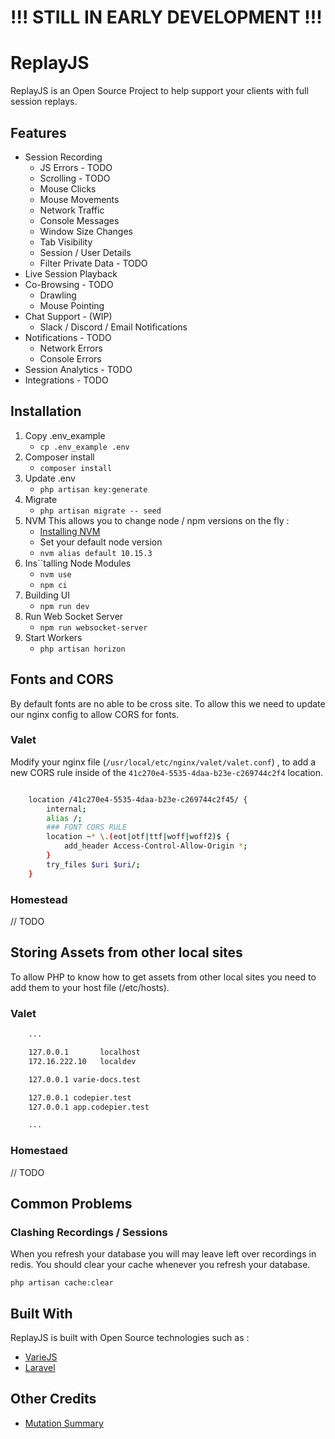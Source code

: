 # !!! STILL IN EARLY DEVELOPMENT !!!

# ReplayJS

ReplayJS is an Open Source Project to help support your clients with full session replays.

## Features

- Session Recording
  - JS Errors - TODO
  - Scrolling - TODO
  - Mouse Clicks
  - Mouse Movements
  - Network Traffic
  - Console Messages
  - Window Size Changes
  - Tab Visibility
  - Session / User Details
  - Filter Private Data - TODO
- Live Session Playback
- Co-Browsing - TODO
  - Drawling
  - Mouse Pointing
- Chat Support - (WIP)
  - Slack / Discord / Email Notifications
- Notifications - TODO
  - Network Errors
  - Console Errors
- Session Analytics - TODO
- Integrations - TODO

## Installation

1. Copy .env_example
   - `cp .env_example .env`
2. Composer install
   - `composer install`
3. Update .env
   - `php artisan key:generate`
4. Migrate
   - `php artisan migrate -- seed`
5. NVM
   This allows you to change node / npm versions on the fly :
   - [Installing NVM](https://github.com/creationix/nvm)
   - Set your default node version
   - `nvm alias default 10.15.3`
6. Ins``talling Node Modules
   - `nvm use`
   - `npm ci`
7. Building UI
   - `npm run dev`
8. Run Web Socket Server
   - `npm run websocket-server`
9. Start Workers
   - `php artisan horizon`

## Fonts and CORS

By default fonts are no able to be cross site. To allow this we need to update our nginx config to allow CORS for fonts.

### Valet

Modify your nginx file (`/usr/local/etc/nginx/valet/valet.conf`) , to add a new CORS rule
inside of the `41c270e4-5535-4daa-b23e-c269744c2f4` location.

```bash

    location /41c270e4-5535-4daa-b23e-c269744c2f45/ {
        internal;
        alias /;
        ### FONT CORS RULE
        location ~* \.(eot|otf|ttf|woff|woff2)$ {
            add_header Access-Control-Allow-Origin *;
        }
        try_files $uri $uri/;
    }

```

### Homestead

// TODO

## Storing Assets from other local sites

To allow PHP to know how to get assets from other local sites you need to add them to your host file (/etc/hosts).

### Valet

```bash
    ...

    127.0.0.1       localhost
    172.16.222.10   localdev

    127.0.0.1 varie-docs.test

    127.0.0.1 codepier.test
    127.0.0.1 app.codepier.test

    ...
```

### Homestaed

// TODO

## Common Problems

### Clashing Recordings / Sessions

When you refresh your database you will may leave left over recordings in redis.
You should clear your cache whenever you refresh your database.

`php artisan cache:clear`

## Built With

ReplayJS is built with Open Source technologies such as :

- [VarieJS](https://varie.io)
- [Laravel](https://laravel.com/)

## Other Credits

- [Mutation Summary](https://github.com/rafaelw/mutation-summary)
